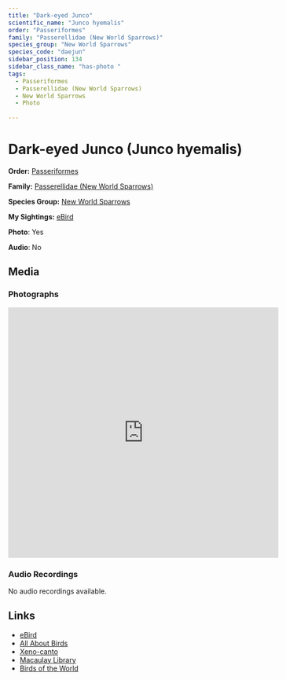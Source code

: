 ```yaml
---
title: "Dark-eyed Junco"
scientific_name: "Junco hyemalis"
order: "Passeriformes"
family: "Passerellidae (New World Sparrows)"
species_group: "New World Sparrows"
species_code: "daejun"
sidebar_position: 134
sidebar_class_name: "has-photo "
tags: 
  - Passeriformes
  - Passerellidae (New World Sparrows)
  - New World Sparrows
  - Photo
  
---
```


# Dark-eyed Junco (Junco hyemalis)

**Order:** [Passeriformes](/tags/passeriformes)

**Family:** [Passerellidae (New World Sparrows)](/tags/passerellidae-new-world-sparrows)

**Species Group:** [New World Sparrows](/tags/new-world-sparrows)

**My Sightings:** [eBird](https://ebird.org/lifelist?r=world&time=life&spp=daejun)

**Photo**: Yes 

**Audio**: No

## Media
### Photographs
<iframe src="https://macaulaylibrary.org/asset/614232433/embed" width="550" height="510" frameborder="0" allowfullscreen></iframe>

### Audio Recordings
No audio recordings available.

## Links
* [eBird](https://ebird.org/species/daejun) 
* [All About Birds](https://www.allaboutbirds.org/guide/daejun) 
* [Xeno-canto](https://www.xeno-canto.org/species/junco-hyemalis) 
* [Macaulay Library](https://search.macaulaylibrary.org/catalog?taxonCode=daejun&sort=rating_rank_desc)
* [Birds of the World](https://birdsoftheworld.org/bow/species/daejun)
